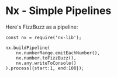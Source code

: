 # Nx - Simple Pipelines

Here's FizzBuzz as a pipeline:

```
const nx = require('nx-lib');

nx.buildPipeline(
    nx.numberRange.emitEachNumber(),
    nx.number.toFizzBuzz(),
    nx.any.writeToConsole()
).process({start:1, end:100});
```
